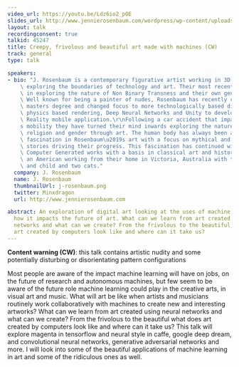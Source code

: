 ```yaml
---
video_url: https://youtu.be/Ldz6io2_pOE
slides_url: http://www.jennierosenbaum.com/wordpress/wp-content/uploads/2018/08/pyconau-2018.pdf
layout: talk
recordingconsent: true
talkid: 45247
title: Creepy, frivolous and beautiful art made with machines (CW)
track: general
type: talk

speakers:
- bio: "J. Rosenbaum is a contemporary figurative artist working in 3D modeling and\
    \ exploring the boundaries of technology and art. Their most recent work has been\
    \ in exploring the nature of Non Binary Transness and their own genders and sexuality.\
    \ Well known for being a painter of nudes, Rosenbaum has recently completed a\
    \ masters degree and changed focus to more technologically based digital art using\
    \ physics based rendering, Deep Neural Networks and Unity to develop an Augmented\
    \ Reality mobile application.\r\nFollowing a car accident that impaired Rosenbaum\u2019\
    s mobility they have turned their mind inwards exploring the nature of humanity,\
    \ religion and gender through art. The human body has always been a source of\
    \ fascination in Rosenbaum\u2019s art with a focus on mythical and archaeological\
    \ stories driving their progress. This fascination has continued with their newest\
    \ Computer Generated works with a basis in classical art and history.\r\nJ is\
    \ an American working from their home in Victoria, Australia with their partner\
    \ and child and two cats."
  company: J. Rosenbaum
  name: J. Rosenbaum
  thumbnailUrl: j-rosenbaum.png
  twitter: Minxdragon
  url: http://www.jennierosenbaum.com

abstract: An exploration of digital art looking at the uses of machine learning and
  how it impacts the future of art. What can we learn from art created using neural
  networks and what can we create? From the frivolous to the beautiful, what does
  art created by computers look like and where can it take us?
---
```

**Content warning (CW)**: this talk contains artistic nudity and some potentially disturbing or disorientating pattern configurations 


Most people are aware of the impact machine learning will have on jobs, on the future of research and autonomous machines, but few seem to be aware of the future role machine learning could play in the creative arts, in visual art and music. What will art be like when artists and musicians routinely work collaboratively with machines to create new and interesting artworks? What can we learn from art created using neural networks and what can we create? From the frivolous to the beautiful what does art created by computers look like and where can it take us? This talk will explore magenta in tensorflow and neural style in caffe, google deep dream, and convolutional neural networks, generative adversarial networks and more. I will look into some of the beautiful applications of machine learning in art and some of the ridiculous ones as well.
